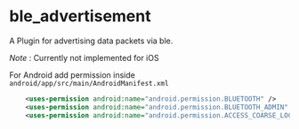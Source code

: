 # ble_advertisement

A Plugin for advertising data packets via ble. 

*Note* : Currently not implemented for iOS

For Android add permission inside `android/app/src/main/AndroidManifest.xml`

```xml
    <uses-permission android:name="android.permission.BLUETOOTH" />  
	<uses-permission android:name="android.permission.BLUETOOTH_ADMIN" />  
	<uses-permission android:name="android.permission.ACCESS_COARSE_LOCATION"/> 
```

